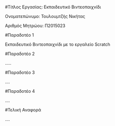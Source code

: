 #Τίτλος Εργασίας: Εκπαιδευτικό Βιντεοπαιχνίδι

Ονοματεπώνυμο: Τουλουμτζής Νικήτας

Αριθμός Μητρώου: Π2015023

#Παραδοτέο 1

Εκπαιδευτικό Βιντεοπαιχνίδι με το εργαλείο Scratch

#Παραδοτέο 2

.....

#Παραδοτέο 3

....

#Παραδοτέο 4

....

#Τελική Αναφορά

....

